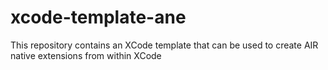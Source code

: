 xcode-template-ane
==================

This repository contains an XCode template that can be used to create AIR native extensions from within XCode